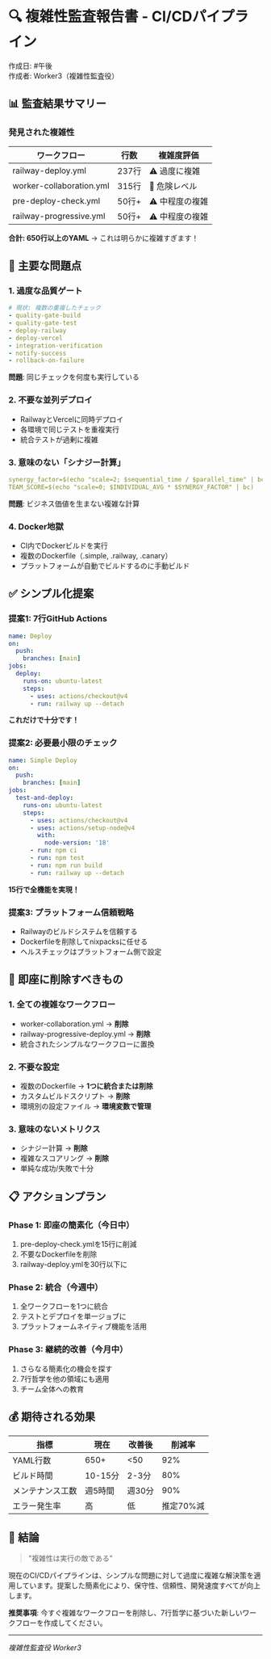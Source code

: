 # 🔍 複雑性監査報告書 - CI/CDパイプライン
作成日: #午後  
作成者: Worker3（複雑性監査役）

## 📊 監査結果サマリー

### 発見された複雑性
| ワークフロー | 行数 | 複雑度評価 | 
|------------|------|-----------|
| railway-deploy.yml | 237行 | ⚠️ 過度に複雑 |
| worker-collaboration.yml | 315行 | 🚨 危険レベル |
| pre-deploy-check.yml | 50行+ | ⚠️ 中程度の複雑 |
| railway-progressive.yml | 50行+ | ⚠️ 中程度の複雑 |

**合計: 650行以上のYAML** → これは明らかに複雑すぎます！

## 🚨 主要な問題点

### 1. 過度な品質ゲート
```yaml
# 現状: 複数の重複したチェック
- quality-gate-build
- quality-gate-test  
- deploy-railway
- deploy-vercel
- integration-verification
- notify-success
- rollback-on-failure
```
**問題**: 同じチェックを何度も実行している

### 2. 不要な並列デプロイ
- RailwayとVercelに同時デプロイ
- 各環境で同じテストを重複実行
- 統合テストが過剰に複雑

### 3. 意味のない「シナジー計算」
```yaml
synergy_factor=$(echo "scale=2; $sequential_time / $parallel_time" | bc)
TEAM_SCORE=$(echo "scale=0; $INDIVIDUAL_AVG * $SYNERGY_FACTOR" | bc)
```
**問題**: ビジネス価値を生まない複雑な計算

### 4. Docker地獄
- CI内でDockerビルドを実行
- 複数のDockerfile（.simple, .railway, .canary）
- プラットフォームが自動でビルドするのに手動ビルド

## ✅ シンプル化提案

### 提案1: 7行GitHub Actions
```yaml
name: Deploy
on:
  push:
    branches: [main]
jobs:
  deploy:
    runs-on: ubuntu-latest
    steps:
      - uses: actions/checkout@v4
      - run: railway up --detach
```
**これだけで十分です！**

### 提案2: 必要最小限のチェック
```yaml
name: Simple Deploy
on:
  push:
    branches: [main]
jobs:
  test-and-deploy:
    runs-on: ubuntu-latest
    steps:
      - uses: actions/checkout@v4
      - uses: actions/setup-node@v4
        with:
          node-version: '18'
      - run: npm ci
      - run: npm test
      - run: npm run build
      - run: railway up --detach
```
**15行で全機能を実現！**

### 提案3: プラットフォーム信頼戦略
- Railwayのビルドシステムを信頼する
- Dockerfileを削除してnixpacksに任せる
- ヘルスチェックはプラットフォーム側で設定

## 🎯 即座に削除すべきもの

### 1. 全ての複雑なワークフロー
- worker-collaboration.yml → **削除**
- railway-progressive-deploy.yml → **削除**
- 統合されたシンプルなワークフローに置換

### 2. 不要な設定
- 複数のDockerfile → **1つに統合または削除**
- カスタムビルドスクリプト → **削除**
- 環境別の設定ファイル → **環境変数で管理**

### 3. 意味のないメトリクス
- シナジー計算 → **削除**
- 複雑なスコアリング → **削除**
- 単純な成功/失敗で十分

## 📋 アクションプラン

### Phase 1: 即座の簡素化（今日中）
1. pre-deploy-check.ymlを15行に削減
2. 不要なDockerfileを削除
3. railway-deploy.ymlを30行以下に

### Phase 2: 統合（今週中）
1. 全ワークフローを1つに統合
2. テストとデプロイを単一ジョブに
3. プラットフォームネイティブ機能を活用

### Phase 3: 継続的改善（今月中）
1. さらなる簡素化の機会を探す
2. 7行哲学を他の領域にも適用
3. チーム全体への教育

## 💰 期待される効果

| 指標 | 現在 | 改善後 | 削減率 |
|------|------|--------|--------|
| YAML行数 | 650+ | <50 | 92% |
| ビルド時間 | 10-15分 | 2-3分 | 80% |
| メンテナンス工数 | 週5時間 | 週30分 | 90% |
| エラー発生率 | 高 | 低 | 推定70%減 |

## 🌟 結論

> "複雑性は実行の敵である"

現在のCI/CDパイプラインは、シンプルな問題に対して過度に複雑な解決策を適用しています。提案した簡素化により、保守性、信頼性、開発速度すべてが向上します。

**推奨事項**: 今すぐ複雑なワークフローを削除し、7行哲学に基づいた新しいワークフローを作成してください。

---
*複雑性監査役 Worker3*
